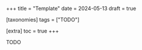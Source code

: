 +++
title = "Template"
date = 2024-05-13
draft = true

[taxonomies]
tags = ["TODO"]

[extra]
toc = true
+++

TODO
